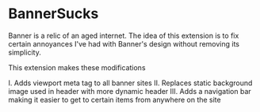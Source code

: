 # BannerSucks
Banner is a relic of an aged internet.
The idea of this extension is to fix certain annoyances I've had with Banner's design
without removing its simplicity.

This extension makes these modifications

I.      Adds viewport meta tag to all banner sites
II.     Replaces static background image used in header with more dynamic header
III.    Adds a navigation bar making it easier to get to certain items from anywhere on the site
